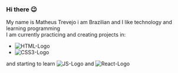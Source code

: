 ### Hi there 😉

My name is Matheus Trevejo i am Brazilian and I like technology and learning programming 
<br>
I am currently practicing and creating projects in:
- <img src="https://img.shields.io/badge/HTML5-E34F26?style=for-the-badge&logo=html5&logoColor=white" alt="HTML-Logo"/>
- <img src="https://img.shields.io/badge/CSS3-1572B6?style=for-the-badge&logo=css3&logoColor=white" alt="CSS3-Logo"/> 

 and starting to learn <img src="https://img.shields.io/badge/JavaScript-F7DF1E?style=for-the-badge&logo=javascript&logoColor=black" alt="JS-Logo"/> and <img src="https://img.shields.io/badge/React-20232A?style=for-the-badge&logo=react&logoColor=61DAFB" alt="React-Logo"/>
